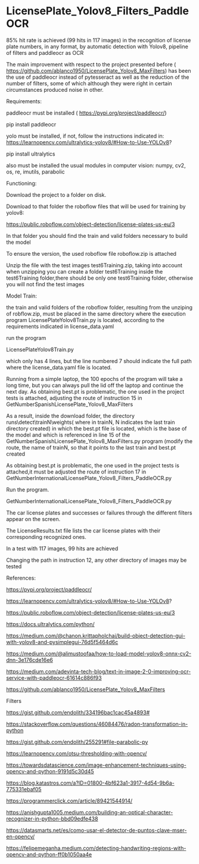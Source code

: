 # LicensePlate_Yolov8_Filters_PaddleOCR
85% hit rate is achieved (99 hits in 117 images) in the recognition of license plate numbers, in any format, by automatic detection with Yolov8, pipeline of filters and  paddleocr as OCR

The main improvement with respect to the project presented before ( https://github.com/ablanco1950/LicensePlate_Yolov8_MaxFilters) has been the use of paddleocr instead of pytesseract as well as the reduction of the number of filters, some of which although they were right in certain circumstances produced noise in other.

Requirements:

paddleocr must be installed ( https://pypi.org/project/paddleocr/)

pip install paddleocr 

yolo must be installed, if not, follow the instructions indicated in:
  https://learnopencv.com/ultralytics-yolov8/#How-to-Use-YOLOv8?

pip install ultralytics

also must be installed the usual modules in computer vision:  numpy, cv2, os, re, imutils,  parabolic

Functioning:


Download the project to a folder on disk.

Download to that folder the roboflow files that will be used for training by yolov8:

https://public.roboflow.com/object-detection/license-plates-us-eu/3

In that folder you should find the train and valid folders necessary to build the model

To ensure the version, the used roboflow file roboflow.zip is attached

Unzip the file with the test images test6Training.zip, taking into account when unzipping you can create a folder
test6Training inside the test6Training folder,there should be only one test6Training folder, otherwise you will not find the
test images

Model Train:

the train and valid folders of the roboflow folder, resulting from the unziping of robflow.zip, must be placed in the same directory where the execution program LicensePlateYolov8Train.py is located, according to the requirements indicated in license_data.yaml

run the program

LicensePlateYolov8Train.py

which only has 4 lines, but the line numbered 7 should indicate the full path where the license_data.yaml file is located.

Running from a simple laptop, the 100 epochs of the program will take a long time, but you can always pull the lid off the laptop and
continue the next day. As obtaining best.pt is problematic, the one used in the project tests is attached, adjusting the route of instruction 15 in GetNumberSpanishLicensePlate_Yolov8_MaxFilters

As a result, inside the download folder, the directory runs\detect\trainN\weights( where in trainN, N indicates
  the last train directory created) in which the best.pt file is located, which is the base of the model and
  which is referenced in line 15 of the GetNumberSpanishLicensePlate_Yolov8_MaxFilters.py program (modify the route, the name of trainN, so that it points to the last train and best.pt created

As obtaining best.pt is problematic, the one used in the project tests is attached,it must be  adjusted the route of instruction 17 in GetNumberInternationalLicensePlate_Yolov8_Filters_PaddleOCR.py

Run the program.

GetNumberInternationalLicensePlate_Yolov8_Filters_PaddleOCR.py

The car license plates and successes or failures through the different filters appear on the screen.

The LicenseResults.txt file lists the car license plates with their corresponding recognized ones.

In a test with 117 images, 99 hits are achieved

Changing the path in instruction 12, any other directory of images may be tested


References:

https://pypi.org/project/paddleocr/

https://learnopencv.com/ultralytics-yolov8/#How-to-Use-YOLOv8?

https://public.roboflow.com/object-detection/license-plates-us-eu/3

https://docs.ultralytics.com/python/

https://medium.com/@chanon.krittapholchai/build-object-detection-gui-with-yolov8-and-pysimplegui-76d5f5464d6c

https://medium.com/@alimustoofaa/how-to-load-model-yolov8-onnx-cv2-dnn-3e176cde16e6

https://medium.com/adevinta-tech-blog/text-in-image-2-0-improving-ocr-service-with-paddleocr-61614c886f93

 https://github.com/ablanco1950/LicensePlate_Yolov8_MaxFilters

Filters

https://gist.github.com/endolith/334196bac1cac45a4893#

https://stackoverflow.com/questions/46084476/radon-transformation-in-python

https://gist.github.com/endolith/255291#file-parabolic-py

https://learnopencv.com/otsu-thresholding-with-opencv/ 

https://towardsdatascience.com/image-enhancement-techniques-using-opencv-and-python-9191d5c30d45

https://blog.katastros.com/a?ID=01800-4bf623a1-3917-4d54-9b6a-775331ebaf05

https://programmerclick.com/article/89421544914/

https://anishgupta1005.medium.com/building-an-optical-character-recognizer-in-python-bbd09edfe438

https://datasmarts.net/es/como-usar-el-detector-de-puntos-clave-mser-en-opencv/

https://felipemeganha.medium.com/detecting-handwriting-regions-with-opencv-and-python-ff0b1050aa4e
